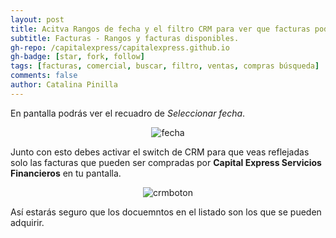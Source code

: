 ```yaml
---
layout: post
title: Acitva Rangos de fecha y el filtro CRM para ver que facturas podemos comprar. 
subtitle: Facturas - Rangos y facturas disponibles.
gh-repo: /capitalexpress/capitalexpress.github.io
gh-badge: [star, fork, follow]
tags: [facturas, comercial, buscar, filtro, ventas, compras búsqueda]
comments: false
author: Catalina Pinilla
---
```

En pantalla podrás ver el recuadro de *Seleccionar fecha*.

<p align="center">
  <img src="https://cdn.capitalexpress.cl/img/fecha.png" alt="fecha">
</p>


Junto con esto debes activar el switch de CRM para que veas reflejadas solo las facturas que pueden ser compradas por **Capital Express Servicios Financieros** en tu pantalla.

<p align="center">
  <img src="https://cdn.capitalexpress.cl/img/crmboton1.png" alt="crmboton">
</p>

Así estarás seguro que los docuemntos en el listado son los que se pueden adquirir.